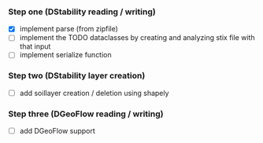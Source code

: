 ### Step one (DStability reading / writing)

* [x] implement parse (from zipfile)
* [ ] implement the TODO dataclasses by creating and analyzing stix file with that input
* [ ] implement serialize function

### Step two (DStability layer creation)

* [ ] add soillayer creation / deletion using shapely

### Step three (DGeoFlow reading / writing)

* [ ] add DGeoFlow support